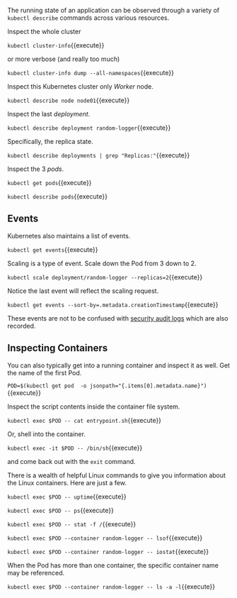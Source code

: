 The running state of an application can be observed through a variety of `kubectl describe` commands across various resources.

Inspect the whole cluster

`kubectl cluster-info`{{execute}}

or more verbose (and really too much)

`kubectl cluster-info dump --all-namespaces`{{execute}}

Inspect this Kubernetes cluster only _Worker_ node.

`kubectl describe node node01`{{execute}}

Inspect the last _deployment_.

`kubectl describe deployment random-logger`{{execute}}

Specifically, the replica state.

`kubectl describe deployments | grep "Replicas:"`{{execute}}

Inspect the 3 _pods_.

`kubectl get pods`{{execute}}

`kubectl describe pods`{{execute}}

## Events ##

Kubernetes also maintains a list of events.

`kubectl get events`{{execute}}

Scaling is a type of event. Scale down the Pod from 3 down to 2.

`kubectl scale deployment/random-logger --replicas=2`{{execute}}

Notice the last event will reflect the scaling request.

`kubectl get events --sort-by=.metadata.creationTimestamp`{{execute}}

These events are not to be confused with [security audit logs](https://kubernetes.io/docs/tasks/debug-application-cluster/audit/) which are also recorded.

## Inspecting Containers ##

You can also typically get into a running container and inspect it as well. Get the name of the first Pod.

`POD=$(kubectl get pod  -o jsonpath="{.items[0].metadata.name}")`{{execute}}

Inspect the script contents inside the container file system.

`kubectl exec $POD -- cat entrypoint.sh`{{execute}}

Or, shell into the container.

`kubectl exec -it $POD -- /bin/sh`{{execute}}

and come back out with the `exit` command.

There is a wealth of helpful Linux commands to give you information about the Linux containers. Here are just a few.

`kubectl exec $POD -- uptime`{{execute}}

`kubectl exec $POD -- ps`{{execute}}

`kubectl exec $POD -- stat -f /`{{execute}}

`kubectl exec $POD --container random-logger -- lsof`{{execute}}

`kubectl exec $POD --container random-logger -- iostat`{{execute}}

When the Pod has more than one container, the specific container name may be referenced.

`kubectl exec $POD --container random-logger -- ls -a -l`{{execute}}
